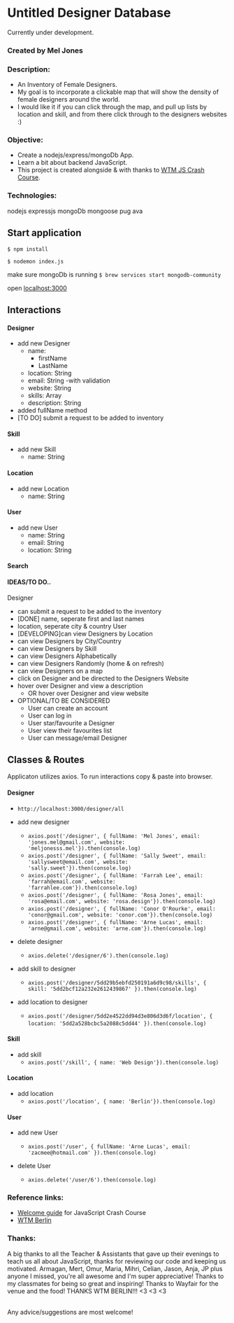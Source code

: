 # Untitled Designer Database

Currently under development.

### Created by Mel Jones

### Description:

- An Inventory of Female Designers.
- My goal is to incorporate a clickable map that will show the density of female designers around the world.
- I would like it if you can click through the map, and pull up lists by location and skill, and from there click through to the designers websites :)

### Objective:

- Create a nodejs/express/mongoDb App.
- Learn a bit about backend JavaScript.
- This project is created alongside & with thanks to [WTM JS Crash Course](https://github.com/WTMBerlin/jscc2019).

### Technologies:

nodejs expressjs mongoDb mongoose pug ava

## Start application

`$ npm install`

`$ nodemon index.js`

make sure mongoDb is running `$ brew services start mongodb-community`

open [localhost:3000](http://localhost:3000/)

## Interactions

#### Designer

- add new Designer
  - name:
    - firstName
    - LastName
  - location: String
  - email: String
    -with validation
  - website: String
  - skills: Array
  - description: String
- added fullName method
- [TO DO] submit a request to be added to inventory

#### Skill

- add new Skill
  - name: String

#### Location

- add new Location
  - name: String

#### User

- add new User
  - name: String
  - email: String
  - location: String

#### Search

#### IDEAS/TO DO..

Designer

- can submit a request to be added to the inventory
- [DONE] name, seperate first and last names
- location, seperate city & country
  User
- [DEVELOPING]can view Designers by Location
- can view Designers by City/Country
- can view Designers by Skill
- can view Designers Alphabetically
- can view Designers Randomly (home & on refresh)
- can view Designers on a map
- click on Designer and be directed to the Designers Website
- hover over Designer and view a description
  - OR hover over Designer and view website
- OPTIONAL/TO BE CONSIDERED
  - User can create an account
  - User can log in
  - User star/favourite a Designer
  - User view their favourites list
  - User can message/email Designer

## Classes & Routes

Applicaton utilizes axios. To run interactions copy & paste into browser.

#### Designer

- `http://localhost:3000/designer/all`
- add new designer

  - `axios.post('/designer', { fullName: 'Mel Jones', email: 'jones.mel@gmail.com', website: 'meljonesss.mel'}).then(console.log)`
  - `axios.post('/designer', { fullName: 'Sally Sweet', email: 'sallysweet@email.com', website: 'sally.sweet'}).then(console.log)`
  - `axios.post('/designer', { fullName: 'Farrah Lee', email: 'farrah@email.com', website: 'farrahlee.com'}).then(console.log)`
  - `axios.post('/designer', { fullName: 'Rosa Jones', email: 'rosa@email.com', website: 'rosa.design'}).then(console.log)`
  - `axios.post('/designer', { fullName: 'Conor O'Rourke', email: 'conor@gmail.com', website: 'conor.com'}).then(console.log)`
  - `axios.post('/designer', { fullName: 'Arne Lucas', email: 'arne@gmail.com', website: 'arne.com'}).then(console.log)`

- delete designer

  - `axios.delete('/designer/6').then(console.log)`

- add skill to designer

  - `axios.post('/designer/5dd29b5ebfd250191a6d9c98/skills', { skill: '5dd2bcf12a232e2612439867' }).then(console.log)`

- add location to designer
  - `axios.post('/designer/5dd2e4522dd94d3e806d3d6f/location', { location: '5dd2a528bcbc5a2088c5dd44' }).then(console.log)`
    ​

#### Skill

- add skill
  - `axios.post('/skill', { name: 'Web Design'}).then(console.log)`

#### Location

- add location
  - `axios.post('/location', { name: 'Berlin'}).then(console.log)`

#### User

- add new User

  - `axios.post('/user', { fullName: 'Arne Lucas', email: 'zacmee@hotmail.com' }).then(console.log)`

- delete User

  - `axios.delete('/user/6').then(console.log)`

### Reference links:

- [Welcome guide](https://github.com/WTMBerlin/jscc-welcomeguide) for JavaScript Crash Course
- [WTM Berlin](http://wtmberlin.com/)

### Thanks:

A big thanks to all the Teacher & Assistants that gave up their evenings to teach us all about JavaScript, thanks for reviewing our code and keeping us motivated. Armagan, Mert, Omur, Maria, Mihri, Celian, Jason, Anja, JP plus anyone I missed, you're all awesome and I'm super appreciative!
Thanks to my classmates for being so great and inspiring!
Thanks to Wayfair for the venue and the food!
THANKS WTM BERLIN!!! <3 <3 <3

<br>
Any advice/suggestions are most welcome!
